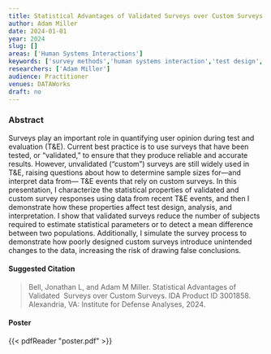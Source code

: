 ```yaml
---
title: Statistical Advantages of Validated Surveys over Custom Surveys
author: Adam Miller
date: 2024-01-01
year: 2024
slug: []
areas: ['Human Systems Interactions']
keywords: ['survey methods','human systems interaction','test design','statistics','sample size']
researchers: ['Adam Miller']
audience: Practitioner
venues: DATAWorks
draft: no
---
```




### Abstract
Surveys play an important role in quantifying user opinion during test and evaluation (T&E). Current best practice is to use surveys that have been tested, or “validated,” to ensure that they produce reliable and accurate results. However, unvalidated (“custom”) surveys are still widely used in T&E, raising questions about how to determine sample sizes for—and interpret data from— T&E events that rely on custom surveys. In this presentation, I characterize the statistical properties of validated and custom survey responses using data from recent T&E events, and then I demonstrate how these properties affect test design, analysis, and interpretation. I show that validated surveys reduce the number of subjects required to estimate statistical parameters or to detect a mean difference between two populations. Additionally, I simulate the survey process to demonstrate how poorly designed custom surveys introduce unintended changes to the data, increasing the risk of drawing false conclusions.

#### Suggested Citation
> Bell, Jonathan L, and Adam M Miller. Statistical Advantages of Validated  Surveys over Custom Surveys. IDA Product ID 3001858. Alexandria, VA: Institute for Defense Analyses, 2024.





#### Poster
{{< pdfReader "poster.pdf" >}}
